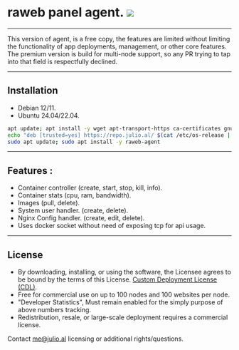 # raweb panel agent. ![](https://jenkins.julio.al/job/raweb-agent/badge/icon)

---

 This version of agent, is a free copy, the features are limited without limiting the functionality of app deployments, management, or other core features. 
 The premium version is build for multi-node support, so any PR trying to tap into that field is respectfully declined.

---

## Installation 

- Debian 12/11.
- Ubuntu 24.04/22.04.
```bash
apt update; apt install -y wget apt-transport-https ca-certificates gnupg2 sudo
echo "deb [trusted=yes] https://repo.julio.al/ $(cat /etc/os-release | grep VERSION_CODENAME= | cut -d= -f2) main" | sudo tee /etc/apt/sources.list.d/raweb.list
sudo apt update; sudo apt install -y raweb-agent
```

---

## Features :
 - Container controller (create, start, stop, kill, info).
 - Container stats (cpu, ram, bandwidth).
 - Images (pull, delete).
 - System user handler. (create, delete).
 - Nginx Config handler. (create, edit, delete).
 - Uses docker socket without need of exposing tcp for api usage.

 --- 

## License

- By downloading, installing, or using the software, the Licensee agrees to be bound by the terms of this License. [Custom Deployment License (CDL)](./LICENSE).  
- Free for commercial use on up to 100 nodes and 100 websites per node.
- "Developer Statistics", Must remain enabled for the simply purpose of above numbers tracking.
- Redistribution, resale, or large-scale deployment requires a commercial license.

Contact me@julio.al licensing or additional rights/questions.
